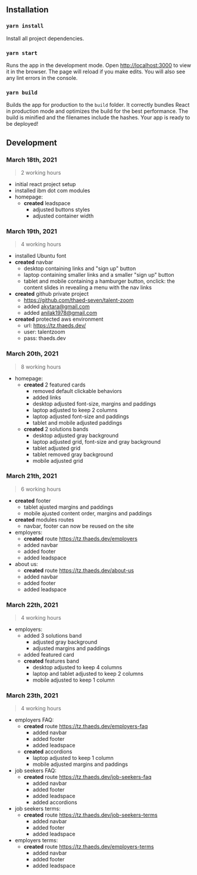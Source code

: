 ## Installation

### `yarn install`

Install all project dependencies.

### `yarn start`

Runs the app in the development mode. Open [http://localhost:3000](http://localhost:3000) to view it in the browser. The page will reload if you make edits. You will also see any lint errors in the console.

### `yarn build`

Builds the app for production to the `build` folder. It correctly bundles React in production mode and optimizes the build for the best performance. The build is minified and the filenames include the hashes. Your app is ready to be deployed!

## Development

### March 18th, 2021
> 2 working hours

- initial react project setup
- installed ibm dot com modules
- homepage: 
  - **created** leadspace
    - adjusted buttons styles
    - adjusted container width

### March 19th, 2021
> 4 working hours

- installed Ubuntu font
- **created** navbar
  - desktop containing links and "sign up" button
  - laptop containing smaller links and a smaller "sign up" button
  - tablet and mobile containing a hamburger button, onclick: the content slides in revealing a menu with the nav links
- **created** github private project
  - https://github.com/thaed-seven/talent-zoom
  - added akytara@gmail.com
  - added anilak1978@gmail.com
- **created** protected aws environment
  - url: https://tz.thaeds.dev/
  - user: talentzoom
  - pass: thaeds.dev

### March 20th, 2021
> 8 working hours

- homepage: 
  - **created** 2 featured cards
    - removed default clickable behaviors
    - added links
    - desktop adjusted font-size, margins and paddings
    - laptop adjusted to keep 2 columns
    - laptop adjusted font-size and paddings
    - tablet and mobile adjusted paddings
  - **created** 2 solutions bands
    - desktop adjusted gray background
    - laptop adjusted grid, font-size and gray background
    - tablet adjusted grid
    - tablet removed gray background
    - mobile adjusted grid

### March 21th, 2021
> 6 working hours

- **created** footer
  - tablet ajusted margins and paddings
  - mobile ajusted content order, margins and paddings
- **created** modules routes
  - navbar, footer can now be reused on the site
- employers:
  - **created** route https://tz.thaeds.dev/employers
  - added navbar
  - added footer
  - added leadspace
- about us: 
  - **created** route https://tz.thaeds.dev/about-us
  - added navbar
  - added footer
  - added leadspace

### March 22th, 2021
> 4 working hours

- employers: 
  - added 3 solutions band
    - adjusted gray background
    - adjusted margins and paddings
  - added featured card
  - **created** features band
    - desktop adjusted to keep 4 columns
    - laptop and tablet adjusted to keep 2 columns
    - mobile adjusted to keep 1 column

### March 23th, 2021
> 4 working hours

- employers FAQ:
  - **created** route https://tz.thaeds.dev/employers-faq
    - added navbar
    - added footer
    - added leadspace
  - **created** accordions
    - laptop adjusted to keep 1 column
    - mobile adjusted margins and paddings
- job seekers FAQ:
  - **created** route https://tz.thaeds.dev/job-seekers-faq
    - added navbar
    - added footer
    - added leadspace
    - added accordions
- job seekers terms:
  - **created** route https://tz.thaeds.dev/job-seekers-terms
    - added navbar
    - added footer
    - added leadspace
- employers terms: 
  - **created** route https://tz.thaeds.dev/employers-terms
    - added navbar
    - added footer
    - added leadspace